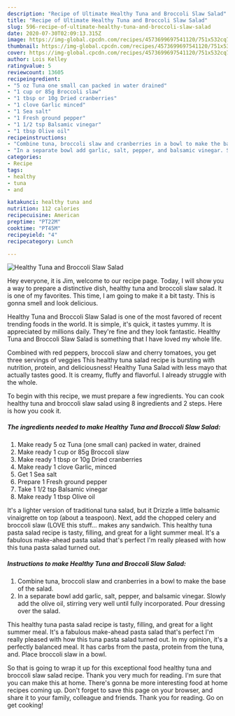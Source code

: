 ```yaml
---
description: "Recipe of Ultimate Healthy Tuna and Broccoli Slaw Salad"
title: "Recipe of Ultimate Healthy Tuna and Broccoli Slaw Salad"
slug: 596-recipe-of-ultimate-healthy-tuna-and-broccoli-slaw-salad
date: 2020-07-30T02:09:13.315Z
image: https://img-global.cpcdn.com/recipes/4573699697541120/751x532cq70/healthy-tuna-and-broccoli-slaw-salad-recipe-main-photo.jpg
thumbnail: https://img-global.cpcdn.com/recipes/4573699697541120/751x532cq70/healthy-tuna-and-broccoli-slaw-salad-recipe-main-photo.jpg
cover: https://img-global.cpcdn.com/recipes/4573699697541120/751x532cq70/healthy-tuna-and-broccoli-slaw-salad-recipe-main-photo.jpg
author: Lois Kelley
ratingvalue: 5
reviewcount: 13605
recipeingredient:
- "5 oz Tuna one small can packed in water drained"
- "1 cup or 85g Broccoli slaw"
- "1 tbsp or 10g Dried cranberries"
- "1 clove Garlic minced"
- "1 Sea salt"
- "1 Fresh ground pepper"
- "1 1/2 tsp Balsamic vinegar"
- "1 tbsp Olive oil"
recipeinstructions:
- "Combine tuna, broccoli slaw and cranberries in a bowl to make the base of the salad."
- "In a separate bowl add garlic, salt, pepper, and balsamic vinegar. Slowly add the olive oil, stirring very well until fully incorporated. Pour dressing over the salad."
categories:
- Recipe
tags:
- healthy
- tuna
- and

katakunci: healthy tuna and 
nutrition: 112 calories
recipecuisine: American
preptime: "PT22M"
cooktime: "PT45M"
recipeyield: "4"
recipecategory: Lunch

---
```



![Healthy Tuna and Broccoli Slaw Salad](https://img-global.cpcdn.com/recipes/4573699697541120/751x532cq70/healthy-tuna-and-broccoli-slaw-salad-recipe-main-photo.jpg)

Hey everyone, it is Jim, welcome to our recipe page. Today, I will show you a way to prepare a distinctive dish, healthy tuna and broccoli slaw salad. It is one of my favorites. This time, I am going to make it a bit tasty. This is gonna smell and look delicious.

Healthy Tuna and Broccoli Slaw Salad is one of the most favored of recent trending foods in the world. It is simple, it's quick, it tastes yummy. It is appreciated by millions daily. They're fine and they look fantastic. Healthy Tuna and Broccoli Slaw Salad is something that I have loved my whole life.

Combined with red peppers, broccoli slaw and cherry tomatoes, you get three servings of veggies This healthy tuna salad recipe is bursting with nutrition, protein, and deliciousness! Healthy Tuna Salad with less mayo that actually tastes good. It is creamy, fluffy and flavorful. I already struggle with the whole.


To begin with this recipe, we must prepare a few ingredients. You can cook healthy tuna and broccoli slaw salad using 8 ingredients and 2 steps. Here is how you cook it.

<!--inarticleads1-->

##### The ingredients needed to make Healthy Tuna and Broccoli Slaw Salad:

1. Make ready 5 oz Tuna (one small can) packed in water, drained
1. Make ready 1 cup or 85g Broccoli slaw
1. Make ready 1 tbsp or 10g Dried cranberries
1. Make ready 1 clove Garlic, minced
1. Get 1 Sea salt
1. Prepare 1 Fresh ground pepper
1. Take 1 1/2 tsp Balsamic vinegar
1. Make ready 1 tbsp Olive oil


It&#39;s a lighter version of traditional tuna salad, but it Drizzle a little balsamic vinaigrette on top (about a teaspoon). Next, add the chopped celery and broccoli slaw (LOVE this stuff… makes any sandwich. This healthy tuna pasta salad recipe is tasty, filling, and great for a light summer meal. It&#39;s a fabulous make-ahead pasta salad that&#39;s perfect I&#39;m really pleased with how this tuna pasta salad turned out. 

<!--inarticleads2-->

##### Instructions to make Healthy Tuna and Broccoli Slaw Salad:

1. Combine tuna, broccoli slaw and cranberries in a bowl to make the base of the salad.
1. In a separate bowl add garlic, salt, pepper, and balsamic vinegar. Slowly add the olive oil, stirring very well until fully incorporated. Pour dressing over the salad.


This healthy tuna pasta salad recipe is tasty, filling, and great for a light summer meal. It&#39;s a fabulous make-ahead pasta salad that&#39;s perfect I&#39;m really pleased with how this tuna pasta salad turned out. In my opinion, it&#39;s a perfectly balanced meal. It has carbs from the pasta, protein from the tuna, and. Place broccoli slaw in a bowl. 

So that is going to wrap it up for this exceptional food healthy tuna and broccoli slaw salad recipe. Thank you very much for reading. I'm sure that you can make this at home. There's gonna be more interesting food at home recipes coming up. Don't forget to save this page on your browser, and share it to your family, colleague and friends. Thank you for reading. Go on get cooking!
